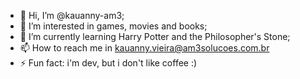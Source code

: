 - 👋 Hi, I’m @kauanny-am3;
- 👀 I’m interested in games, movies and books;
- 🌱 I’m currently learning Harry Potter and the Philosopher's Stone;
- 📫 How to reach me in kauanny.vieira@am3solucoes.com.br
- ⚡ Fun fact: i'm dev, but i don't like coffee :)

<!---
kauanny-am3/kauanny-am3 is a ✨ special ✨ repository because its `README.md` (this file) appears on your GitHub profile.
You can click the Preview link to take a look at your changes.
--->

